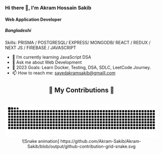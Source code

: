 ### Hi there 👋, I'm Akram Hossain Sakib              
#### Web Application Developer
##### Bangladeshi

Skills: PRISMA / POSTGRESQL/ EXPRESS/ MONGODB/ REACT / REDUX / NEXT JS / FIREBASE / JAVASCRIPT

- 🌱 I’m currently learning JavaScript DSA
- 💬 Ask me about Web Development
- 🥅 2023 Goals: Learn Docker, Testing, DSA, SDLC, LeetCode Journey.
- 📫 How to reach me: sayedakramsakib@gmaill.com 

<div align="center">
  <h2>🐍 My Contributions 🐍</h2>
  <br>
  <img alt="snake eating my contributions" src="https://raw.githubusercontent.com/Akram-Sakib/Akram-Sakib/output/github-contribution-grid-snake.svg" />
  ![Snake animation]
  https://github.com/Akram-Sakib/Akram-Sakib/blob/output/github-contribution-grid-snake.svg
  <br/><br/><br/>
</div>
